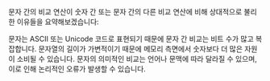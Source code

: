 문자 간의 비교 연산이 숫자 간 또는 문자 간의 다른 비교 연산에 비해 상대적으로 불리한 이유들을 요약해보겠습니다:

문자는 ASCII 또는 Unicode 코드로 표현되기 때문에 문자 간 비교는 비트 수가 많고 복잡합니다.
문자열의 길이가 가변적이기 때문에 메모리 측면에서 숫자보다 더 많은 자원이 소비될 수 있습니다.
문자의 의미적인 비교는 언어나 문맥에 따라 달라질 수 있으며, 이로 인해 논리적인 오류가 발생할 수 있습니다.
